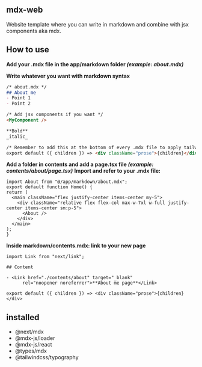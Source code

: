 ## mdx-web

Website template where you can write in markdown and combine with jsx components aka mdx.

## How to use

**Add your .mdx file in the app/markdown folder _(example: about.mdx)_**

**Write whatever you want with markdown syntax**
```md
/* about.mdx */
## About me
- Point 1
- Point 2

/* Add jsx components if you want */
<MyComponent />

**Bold**
_italic_

/* Remember to add this at the bottom of every .mdx file to apply tailwindcss/typography styling */
export default ({ children }) => <div className="prose">{children}</div> 
```

**Add a folder in contents and add a page.tsx file _(example: contents/about/page.tsx)_**
**Import and refer to your .mdx file:**
  ```tsx
  import About from "@/app/markdown/about.mdx";
  export default function Home() {
  return (
    <main className="flex justify-center items-center my-5">
      <div className="relative flex flex-col max-w-7xl w-full justify-center items-center sm:p-5">
        <About />
      </div>
    </main>
  );
  }
```

**Inside markdown/contents.mdx: link to your new page**
```tsx
import Link from "next/link";

## Content

- <Link href="./contents/about" target="_blank" 
      rel="noopener noreferrer">**About me page**</Link>

export default ({ children }) => <div className="prose">{children}</div>
```

## installed

- @next/mdx
- @mdx-js/loader
- @mdx-js/react
- @types/mdx
- @tailwindcss/typography
